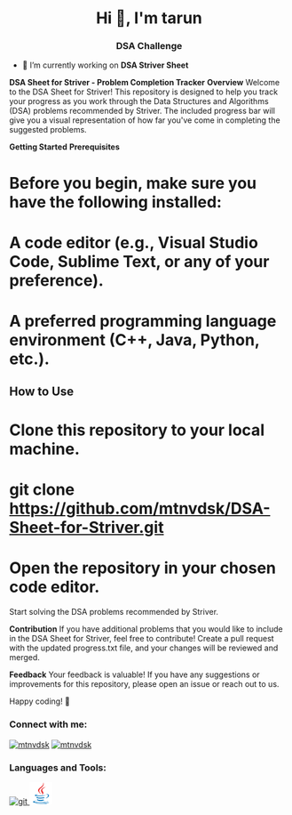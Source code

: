 <h1 align="center">Hi 👋, I'm tarun</h1>
<h3 align="center">DSA Challenge</h3>

- 🔭 I’m currently working on **DSA Striver Sheet**


**DSA Sheet for Striver - Problem Completion Tracker**
**Overview**
Welcome to the DSA Sheet for Striver! This repository is designed to help you track your progress as you work through the Data Structures and Algorithms (DSA) problems recommended by Striver. The included progress bar will give you a visual representation of how far you've come in completing the suggested problems.

**Getting Started**
**Prerequisites**
# Before you begin, make sure you have the following installed:

# A code editor (e.g., Visual Studio Code, Sublime Text, or any of your preference).
# A preferred programming language environment (C++, Java, Python, etc.).
## How to Use
# Clone this repository to your local machine.
# git clone https://github.com/mtnvdsk/DSA-Sheet-for-Striver.git
# Open the repository in your chosen code editor.


Start solving the DSA problems recommended by Striver.

**Contribution**
If you have additional problems that you would like to include in the DSA Sheet for Striver, feel free to contribute! Create a pull request with the updated progress.txt file, and your changes will be reviewed and merged.

**Feedback**
Your feedback is valuable! If you have any suggestions or improvements for this repository, please open an issue or reach out to us.

Happy coding! 🚀
<h3 align="left">Connect with me:</h3>
<p align="left">
<a href="https://twitter.com/mtnvdsk" target="blank"><img align="center" src="https://raw.githubusercontent.com/rahuldkjain/github-profile-readme-generator/master/src/images/icons/Social/twitter.svg" alt="mtnvdsk" height="30" width="40" /></a>
<a href="https://www.leetcode.com/mtnvdsk" target="blank"><img align="center" src="https://raw.githubusercontent.com/rahuldkjain/github-profile-readme-generator/master/src/images/icons/Social/leet-code.svg" alt="mtnvdsk" height="30" width="40" /></a>
</p>

<h3 align="left">Languages and Tools:</h3>
<p align="left"> <a href="https://git-scm.com/" target="_blank" rel="noreferrer"> <img src="https://www.vectorlogo.zone/logos/git-scm/git-scm-icon.svg" alt="git" width="40" height="40"/> </a> <a href="https://www.java.com" target="_blank" rel="noreferrer"> <img src="https://raw.githubusercontent.com/devicons/devicon/master/icons/java/java-original.svg" alt="java" width="40" height="40"/> </a> </p>
